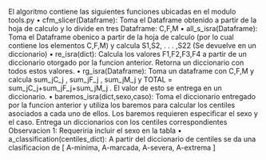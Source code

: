 El algoritmo contiene las siguientes funciones ubicadas en el modulo tools.py
•  cfm_slicer(Dataframe): Toma el Dataframe obtenido a partir de la hoja de calculo y lo divide en tres Dataframe: C,F,M
•  all_s_isra(Dataframe): Toma el Dataframe obenico a partir de la hoja de calculo (por lo cual contiene los elementos C,F,M) y calcula S1,S2, . . . ,S22 (Se devuelve en un diccionario)
•  re_isra(dict): Calcula los valores F1,F2,F3,F4 a partir de un diccionario otorgado por la funcion anterior. Retorna un diccionario con todos estos valores.
•  rg_isra(Dataframe): Toma un dataframe con C,F,M y calcula sum_jC_j , sum_jF_j , sum_jM_j y TOTAL = sum_jC_j+sum_jF_j+sum_jM_j . El valor de esto se entrega en un diccionario.
•  baremos_isra(dict,sexo,caso): Toma el diccionario entregado por la funcion anterior y utiliza los baremos para calcular los centiles asociados a cada uno de ellos. Los baremos requieren especificar el sexo y el caso. Entrega un diccionarios con los centiles correspondientes
Observacion 1: Requeriria incluir el sexo en la tabla
•  a_classification(centiles_dict): A partir del diccionario de centiles se da una clasificacion de [ A-minima, A-marcada, A-severa, A-extrema ]
